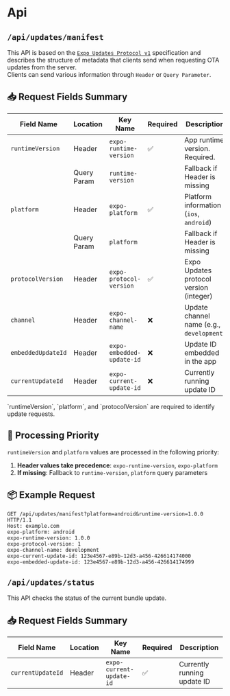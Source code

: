 # Api

## `/api/updates/manifest`

This API is based on the [`Expo Updates Protocol v1`](https://docs.expo.dev/technical-specs/expo-updates-1/) specification and describes the structure of metadata that clients send when requesting OTA updates from the server.  
Clients can send various information through `Header` or `Query Parameter`.

## 📥 Request Fields Summary

| Field Name         | Location    | Key Name                  | Required | Description                               |
| ------------------ | ----------- | ------------------------- | -------- | ----------------------------------------- |
| `runtimeVersion`   | Header      | `expo-runtime-version`    | ✅       | App runtime version. Required.            |
|                    | Query Param | `runtime-version`         |          | Fallback if Header is missing             |
| `platform`         | Header      | `expo-platform`           | ✅       | Platform information (`ios`, `android`)   |
|                    | Query Param | `platform`                |          | Fallback if Header is missing             |
| `protocolVersion`  | Header      | `expo-protocol-version`   | ✅       | Expo Updates protocol version (integer)   |
| `channel`          | Header      | `expo-channel-name`       | ❌       | Update channel name (e.g., `development`) |
| `embeddedUpdateId` | Header      | `expo-embedded-update-id` | ❌       | Update ID embedded in the app             |
| `currentUpdateId`  | Header      | `expo-current-update-id`  | ❌       | Currently running update ID               |

<Callout type="info">
  `runtimeVersion`, `platform`, and `protocolVersion` are required to identify update requests.
</Callout>

## 🧪 Processing Priority

`runtimeVersion` and `platform` values are processed in the following priority:

1. **Header values take precedence**: `expo-runtime-version`, `expo-platform`
2. **If missing**: Fallback to `runtime-version`, `platform` query parameters

## 📦 Example Request

```http
GET /api/updates/manifest?platform=android&runtime-version=1.0.0 HTTP/1.1
Host: example.com
expo-platform: android
expo-runtime-version: 1.0.0
expo-protocol-version: 1
expo-channel-name: development
expo-current-update-id: 123e4567-e89b-12d3-a456-426614174000
expo-embedded-update-id: 123e4567-e89b-12d3-a456-426614174999
```

## `/api/updates/status`

This API checks the status of the current bundle update.

## 📥 Request Fields Summary

| Field Name        | Location | Key Name                 | Required | Description                 |
| ----------------- | -------- | ------------------------ | -------- | --------------------------- |
| `currentUpdateId` | Header   | `expo-current-update-id` | ✅       | Currently running update ID |
